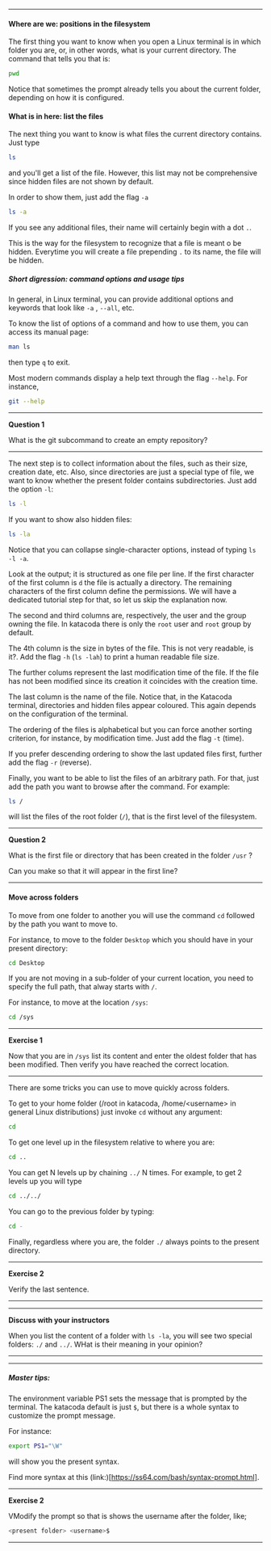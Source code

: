----------

#### Where are we: positions in the filesystem

The first thing you want to know when you open a Linux terminal is in which folder you are, or, in other words, what is 
your current directory. The command that tells you that is:

```bash
pwd
```

Notice that sometimes the prompt already tells you about the current folder, depending on how it is configured.


#### What is in here: list the files

The next thing you want to know is what files the current directory contains. Just type 

```bash
ls
```

and you'll get a list of the file. However, this list may not be comprehensive since hidden files are not shown by default.

In order to show them, just add the flag  `-a` 

```bash
ls -a
```

If you see any additional files, their name will certainly begin with a dot `.`. 

This is the way for the filesystem to recognize that a file is meant o be hidden. 
Everytime you will create a file prepending `.` to its name, the file will be hidden.


##### Short digression: command options and usage tips 

In general, in Linux terminal, you can provide additional options
 and keywords that look like `-a` , `--all`, etc.

To know the list of options of a command and how to use them, you can access its manual page:

```bash
man ls
```

then type `q` to exit.

Most modern commands display a help text through the flag `--help`. For instance, 

```bash
git --help
```

---------------
**Question 1**

What is the git subcommand to create an empty repository?

---------------
 
The next step is to collect information about the files, such as their size, creation date, etc.
 Also, since directories are just a special type of file, we want to know whether the present folder contains subdirectories.
 Just add the option `-l`:

```bash
ls -l
```
If you want to show also hidden files:

```bash
ls -la
```

Notice that you can collapse single-character options, instead of typing  `ls -l -a`.


Look at the output; it is structured as one file per line.
If the first character of the first column is `d` the file is actually a directory. The remaining characters of the first column define the permissions.
We will have a dedicated tutorial step for that, so let us skip the explanation now.

The second and third columns are, respectively, the user and the group owning the file.
 In katacoda there is only the `root` user and `root` group by default. 

The 4th column is the size in bytes of the file.
This is not very readable, is it?. Add the flag `-h` (`ls -lah`) to print a human readable file size.

The further colums represent the last modification time of the file.
 If the file has not been modified since its creation it coincides with the creation time.

The last column is the name of the file. Notice that, in the Katacoda terminal,
 directories and hidden files appear coloured. This again depends on the configuration of the terminal.

The ordering of the files is alphabetical but you can force another sorting criterion, for instance, by modification time.
Just add the flag `-t` (time).

If you prefer descending ordering to show the last updated files first, further add the flag `-r` (reverse).

Finally, you want to be able to list the files of an arbitrary path. For that, just add the path you want to browse after the command.
For example:

```bash
ls /
```

will list the files of the root folder (`/`), that is the first level of the filesystem.

---------------
**Question 2**

What is the first file or directory that has been created in the folder `/usr` ?

Can you make so that it will appear in the first line?

---------------


#### Move across folders

To move from one folder to another you will use the command `cd` followed by the path you want to move to.

For instance, to move to the folder `Desktop` which you should have in your present directory:

```bash
cd Desktop
```

If you are not moving in a sub-folder of your current location, you need to specify the full path,
that alway starts with `/`.

 For instance, to move at the location `/sys`:

```bash
cd /sys
```

---------------
**Exercise 1**

Now that you are in `/sys` list its content and enter the oldest folder that has been modified.
Then verify you have reached the correct location.

---------------

There are some tricks you can use to move quickly across folders.

To get to your home folder (/root in katacoda, /home/\<username\> in general Linux distributions) 
just invoke `cd` without any argument:

```bash
cd
```

To get one level up in the filesystem relative to where you are:

```bash
cd ..
```

You can get N levels up by chaining `../` N times. For example, to get 2 levels up you will type

```bash
cd ../../
```

You can go to the previous folder by typing:

```bash
cd -
```
Finally, regardless where you are, the folder `./` always points to the present directory.

---------------
**Exercise 2**

Verify the last sentence.

---------------



-------------------
**Discuss with your instructors**

When you list the content of a folder with `ls -la`, you will see two special folders:
`./` and `../`. WHat is their meaning in your opinion?

------------------


----------------------------
##### Master tips:

The environment variable PS1 sets the message that is prompted by the terminal.
The katacoda default is just ``$``, but there is a whole syntax to customize 
the prompt message.

For instance:

```bash
export PS1="\W"
```

will show you the present syntax.

Find more syntax at this (link:)[https://ss64.com/bash/syntax-prompt.html].

---------------
**Exercise 2**

VModify the prompt so that is shows the username after the folder, like;

```bash
<present folder> <username>$
```

---------------